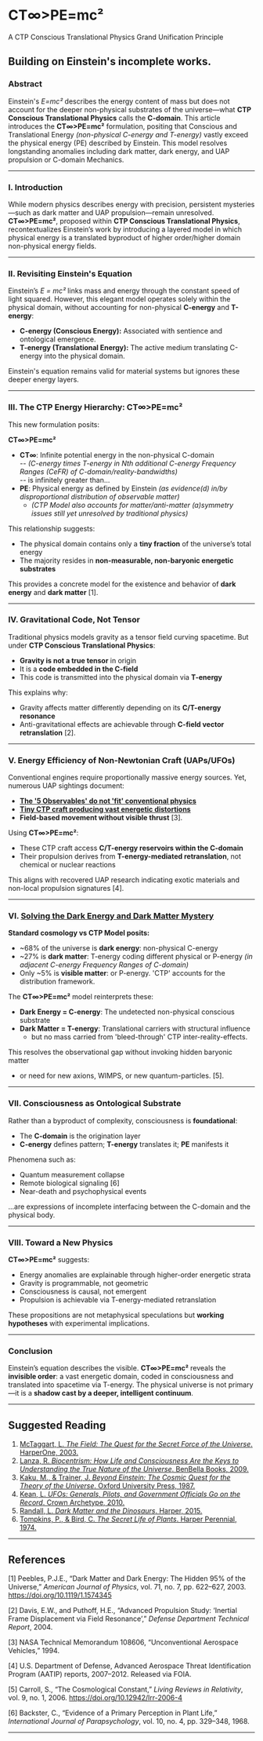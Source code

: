 # CT∞>PE=mc²  
A CTP Conscious Translational Physics Grand Unification Principle
## Building on Einstein's incomplete works.

### Abstract  
Einstein's *E=mc²* describes the energy content of mass but does not account for the deeper non-physical substrates of the universe—what **CTP Conscious Translational Physics** calls the **C-domain**. This article introduces the **CT∞>PE=mc²** formulation, positing that Conscious and Translational Energy *(non-physical C-energy and T-energy)* vastly exceed the physical energy (PE) described by Einstein. This model resolves longstanding anomalies including dark matter, dark energy, and UAP propulsion or C-domain Mechanics.

---

### I. Introduction

While modern physics describes energy with precision, persistent mysteries—such as dark matter and UAP propulsion—remain unresolved. **CT∞>PE=mc²**, proposed within **CTP Conscious Translational Physics**, recontextualizes Einstein’s work by introducing a layered model in which physical energy is a translated byproduct of higher order/higher domain non-physical energy fields.

---

### II. Revisiting Einstein's Equation

Einstein’s *E = mc²* links mass and energy through the constant speed of light squared. However, this elegant model operates solely within the physical domain, without accounting for non-physical **C-energy** and **T-energy**:

- **C-energy (Conscious Energy):** Associated with sentience and ontological emergence.  
- **T-energy (Translational Energy):** The active medium translating C-energy into the physical domain.  

Einstein's equation remains valid for material systems but ignores these deeper energy layers.

---

### III. The CTP Energy Hierarchy: CT∞>PE=mc²

This new formulation posits:

**CT∞>PE=mc²**

- **CT∞**: Infinite potential energy in the non-physical C-domain   
-- *(C-energy times T-energy in Nth additional C-energy Frequency Ranges (CeFR) of C-domain/reality-bandwidths)*  
-- is infinitely greater than...     
- **PE**: Physical energy as defined by Einstein *(as evidence(d) in/by disproportional distribution of observable matter)*  
  - *(CTP Model also accounts for matter/anti-matter (a)symmetry issues still yet unresolved by traditional physics)*

This relationship suggests:

- The physical domain contains only a **tiny fraction** of the universe’s total energy  
- The majority resides in **non-measurable, non-baryonic energetic substrates**  

This provides a concrete model for the existence and behavior of **dark energy** and **dark matter** [1].

---

### IV. Gravitational Code, Not Tensor

Traditional physics models gravity as a tensor field curving spacetime. But under **CTP Conscious Translational Physics**:

- **Gravity is not a true tensor** in origin  
- It is a **code embedded in the C-field**  
- This code is transmitted into the physical domain via **T-energy**  

This explains why:

- Gravity affects matter differently depending on its **C/T-energy resonance**  
- Anti-gravitational effects are achievable through **C-field vector retranslation** [2].

---

### V. Energy Efficiency of Non-Newtonian Craft (UAPs/UFOs)

Conventional engines require proportionally massive energy sources. Yet, numerous UAP sightings document:

- [**The '5 Observables' do not 'fit' conventional physics**](https://fiveobservables.com)
- [**Tiny CTP craft producing vast energetic distortions**](https://www.youtube.com/watch?v=HlYwktOj75A)  
- **Field-based movement without visible thrust** [3].

Using **CT∞>PE=mc²**:

- These CTP craft access **C/T-energy reservoirs within the C-domain**  
- Their propulsion derives from **T-energy-mediated retranslation**, not chemical or nuclear reactions  

This aligns with recovered UAP research indicating exotic materials and non-local propulsion signatures [4].

---

### VI. [Solving the Dark Energy and Dark Matter Mystery](https://github.com/ctp-eos/ctp-sci/blob/main/Dark%20Universe%20Solved.md)

**Standard cosmology vs CTP Model posits:**

- ~68% of the universe is **dark energy**: non-physical C-energy  
- ~27% is **dark matter**: T-energy coding different physical or P-energy *(in adjacent C-energy Frequency Ranges of C-domain)*  
- Only ~5% is **visible matter**: or P-energy. 'CTP' accounts for the distribution framework.

The **CT∞>PE=mc²** model reinterprets these:

- **Dark Energy = C-energy**: The undetected non-physical conscious substrate  
- **Dark Matter = T-energy**: Translational carriers with structural influence
  - but no mass carried from 'bleed-through' CTP inter-reality-effects. 

This resolves the observational gap without invoking hidden baryonic matter 
- or need for new axions, WIMPS, or new quantum-particles. [5].

---

### VII. Consciousness as Ontological Substrate

Rather than a byproduct of complexity, consciousness is **foundational**:

- The **C-domain** is the origination layer  
- **C-energy** defines pattern; **T-energy** translates it; **PE** manifests it  

Phenomena such as:

- Quantum measurement collapse  
- Remote biological signaling [6]  
- Near-death and psychophysical events  

...are expressions of incomplete interfacing between the C-domain and the physical body.

---

### VIII. Toward a New Physics

**CT∞>PE=mc²** suggests:

- Energy anomalies are explainable through higher-order energetic strata  
- Gravity is programmable, not geometric  
- Consciousness is causal, not emergent  
- Propulsion is achievable via T-energy-mediated retranslation  

These propositions are not metaphysical speculations but **working hypotheses** with experimental implications.

---

### Conclusion

Einstein’s equation describes the visible. **CT∞>PE=mc²** reveals the **invisible order**: a vast energetic domain, coded in consciousness and translated into spacetime via T-energy. The physical universe is not primary—it is a **shadow cast by a deeper, intelligent continuum**.

---

## Suggested Reading 

1. [McTaggart, L. *The Field: The Quest for the Secret Force of the Universe*. HarperOne, 2003.](https://www.amazon.com/dp/006143518X?tag=ctpenergy03-20)  
2. [Lanza, R. *Biocentrism: How Life and Consciousness Are the Keys to Understanding the True Nature of the Universe*. BenBella Books, 2009.](https://www.amazon.com/dp/1935251740?tag=ctpenergy03-20)  
3. [Kaku, M., & Trainer, J. *Beyond Einstein: The Cosmic Quest for the Theory of the Universe*. Oxford University Press, 1987.](https://www.amazon.com/dp/0192861964?tag=ctpenergy03-20)  
4. [Kean, L. *UFOs: Generals, Pilots, and Government Officials Go on the Record*. Crown Archetype, 2010.](https://www.amazon.com/dp/0307716848?tag=ctpenergy03-20)  
5. [Randall, L. *Dark Matter and the Dinosaurs*. Harper, 2015.](https://www.amazon.com/dp/0062328476?tag=ctpenergy03-20)  
6. [Tompkins, P., & Bird, C. *The Secret Life of Plants*. Harper Perennial, 1974.](https://www.amazon.com/dp/0060915870?tag=ctpenergy03-20)  

---

## References

[1] Peebles, P.J.E., “Dark Matter and Dark Energy: The Hidden 95% of the Universe,” *American Journal of Physics*, vol. 71, no. 7, pp. 622–627, 2003. https://doi.org/10.1119/1.1574345

[2] Davis, E.W., and Puthoff, H.E., “Advanced Propulsion Study: ‘Inertial Frame Displacement via Field Resonance’,” *Defense Department Technical Report*, 2004.

[3] NASA Technical Memorandum 108606, “Unconventional Aerospace Vehicles,” 1994.

[4] U.S. Department of Defense, Advanced Aerospace Threat Identification Program (AATIP) reports, 2007–2012. Released via FOIA.

[5] Carroll, S., “The Cosmological Constant,” *Living Reviews in Relativity*, vol. 9, no. 1, 2006. https://doi.org/10.12942/lrr-2006-4

[6] Backster, C., “Evidence of a Primary Perception in Plant Life,” *International Journal of Parapsychology*, vol. 10, no. 4, pp. 329–348, 1968.

---
